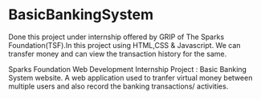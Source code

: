 # BasicBankingSystem

Done this project under internship offered by GRIP of The Sparks Foundation(TSF).In this project using HTML,CSS & Javascript. We can transfer money and can view the transaction history for the same.

Sparks Foundation Web Development Internship Project : Basic Banking System website. 
A web application used to tranfer virtual money between multiple users and also record the banking transactions/ activities.
